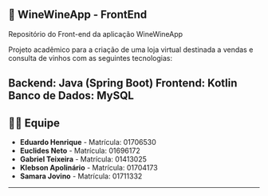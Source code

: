## 🍷 WineWineApp - FrontEnd

Repositório do Front-end da aplicação WineWineApp

Projeto acadêmico para a criação de uma loja virtual destinada a vendas e consulta de vinhos com as seguintes tecnologias:

Backend: Java (Spring Boot)
Frontend: Kotlin
Banco de Dados: MySQL
------------------------------------------------

## 👨‍💻 Equipe

- **Eduardo Henrique** - Matrícula: 01706530  
- **Euclides Neto** - Matrícula: 01696172 
- **Gabriel Teixeira** - Matrícula: 01413025  
- **Klebson Apolinário** - Matrícula: 01704173  
- **Samara Jovino** - Matrícula: 01711332  

------------------------------------------------
